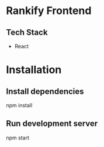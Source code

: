 # Rankify Frontend

## Tech Stack

- React

# Installation

## Install dependencies
npm install

## Run development server
npm start
